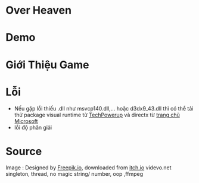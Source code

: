 # Over Heaven

# Demo

# Giới Thiệu Game

# Lỗi 
- Nếu gặp lỗi thiếu .dll như msvcp140.dll,... hoặc d3dx9_43.dll thì có thể tải thử package visual runtime từ [TechPowerup](https://www.techpowerup.com/download/visual-c-redistributable-runtime-package-all-in-one) và directx từ [trang chủ Microsoft](https://www.microsoft.com/en-us/download/details.aspx?id=35)
- lỗi độ phân giải
# Source
Image : Designed by [Freepik.io](https://www.freepik.com), downloaded from [itch.io]() videvo.net 
singleton, thread, no magic string/ number, oop ,ffmpeg